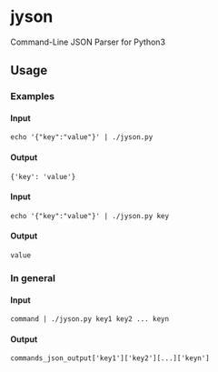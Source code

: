 # jyson
Command-Line JSON Parser for Python3

## Usage
### Examples
#### Input
`echo '{"key":"value"}' | ./jyson.py`
#### Output
`{'key': 'value'}`

#### Input
`echo '{"key":"value"}' | ./jyson.py key`
#### Output
`value`

### In general
#### Input 
`command | ./jyson.py key1 key2 ... keyn`

#### Output 
`commands_json_output['key1']['key2'][...]['keyn']`

